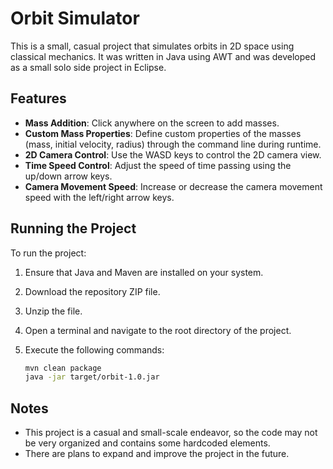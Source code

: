 # Orbit Simulator

This is a small, casual project that simulates orbits in 2D space using classical mechanics. It was written in Java using AWT and was developed as a small solo side project in Eclipse.

## Features

- **Mass Addition**: Click anywhere on the screen to add masses.
- **Custom Mass Properties**: Define custom properties of the masses (mass, initial velocity, radius) through the command line during runtime.
- **2D Camera Control**: Use the WASD keys to control the 2D camera view.
- **Time Speed Control**: Adjust the speed of time passing using the up/down arrow keys.
- **Camera Movement Speed**: Increase or decrease the camera movement speed with the left/right arrow keys.

## Running the Project

To run the project:

1. Ensure that Java and Maven are installed on your system.
2. Download the repository ZIP file.
3. Unzip the file.
4. Open a terminal and navigate to the root directory of the project.
5. Execute the following commands:

    ```sh
    mvn clean package
    java -jar target/orbit-1.0.jar
    ```

## Notes

- This project is a casual and small-scale endeavor, so the code may not be very organized and contains some hardcoded elements.
- There are plans to expand and improve the project in the future.
